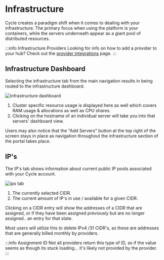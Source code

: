 
# Infrastructure

Cycle creates a paradigm shift when it comes to dealing with your infrastructure. The primary focus when using the platform is your containers, while the servers underneath appear as a giant pool of distributed resources.


:::info Infrastructure Providers 
Looking for info on how to add a provider to your hub? Check out the [provider integrations](/reference/hubs/integrations/providers) page. 
:::

## Infrastructure Dashboard

Selecting the infrastructure tab from the main navigation results in being routed to the infrastructure dashboard.

![infrastructure dashboard](https://static.cycle.io/portal-docs/infrastructure/dashboard.png)

1. Cluster specific resource usage is displayed here as well which covers RAM usage & allocations as well as CPU shares.
2. Clicking on the hostname of an individual server will take you into that servers' dashboard view.

Users may also notice that the "Add Servers" button at the top right of the screen stays in place as navigation throughout the infrastructure section of the portal takes place.

## IP's

The IP's tab shows information about current public IP pools associated with your Cycle account.

![ips tab](https://static.cycle.io/portal-docs/infrastructure/ip-dash.png)

1. The currently selected CIDR.
2. The current amount of IP's in use / available for a given CIDR.

Clicking on a CIDR entry will show the addresses of a CIDR that are assigned, or if they have been assigned previously but are no longer assigned.. an entry for that state.

Most users will utilize this to delete IPv4 /31 CIDR's, as these are addresses that are generally billed monthly by providers.

:::info Assignment ID
Not all providers return this type of ID, so if the value seems as though its stuck loading... it's likely not provided by the provider.
:::
